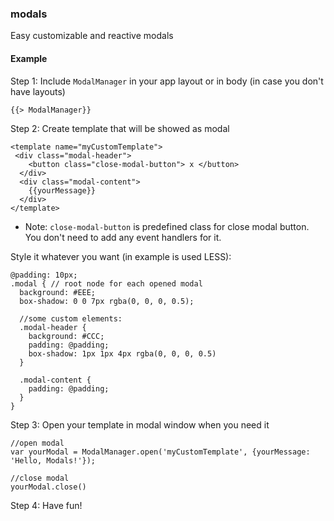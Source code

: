 ### modals

Easy customizable and reactive modals

#### Example

Step 1: Include `ModalManager` in your app layout or in body (in case you don't have layouts)

```
{{> ModalManager}}
```

Step 2: Create template that will be showed as modal

```
<template name="myCustomTemplate">
 <div class="modal-header">
    <button class="close-modal-button"> x </button>
  </div>
  <div class="modal-content">
    {{yourMessage}}
  </div>
</template>
```
* Note: `close-modal-button` is predefined class for close modal button.
You don't need to add any event handlers for it.

Style it whatever you want (in example is used LESS):

```
@padding: 10px;
.modal { // root node for each opened modal
  background: #EEE;
  box-shadow: 0 0 7px rgba(0, 0, 0, 0.5);

  //some custom elements:
  .modal-header {
    background: #CCC;
    padding: @padding;
    box-shadow: 1px 1px 4px rgba(0, 0, 0, 0.5)
  }

  .modal-content {
    padding: @padding;
  }
}
```

Step 3: Open your template in modal window when you need it

```
//open modal
var yourModal = ModalManager.open('myCustomTemplate', {yourMessage: 'Hello, Modals!'});

//close modal
yourModal.close()
```

Step 4: Have fun!
